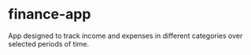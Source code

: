 # finance-app
App designed to track income and expenses in different categories over selected periods of time. 
